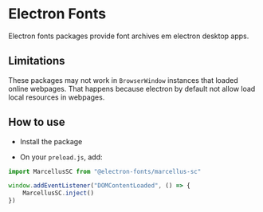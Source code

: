 # Electron Fonts

Electron fonts packages provide font archives em electron desktop apps.

## Limitations

These packages may not work in `BrowserWindow` instances that loaded online webpages. That happens because electron by default not allow load local resources in webpages.

## How to use

* Install the package

* On your `preload.js`, add:

```ts
import MarcellusSC from "@electron-fonts/marcellus-sc"

window.addEventListener("DOMContentLoaded", () => {
    MarcellusSC.inject()
})
```